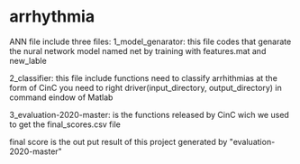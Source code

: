 # arrhythmia
ANN file include three files:
1_model_genarator: this file codes that genarate the nural network model named net by training with features.mat and new_lable

2_classifier: this file include functions need to classify arrhithmias at the form of CinC you need to right driver(input_directory, output_directory) in command eindow of Matlab

3_evaluation-2020-master: is the functions released by CinC wich we used to get the final_scores.csv file

final score is the out put result of this project generated by "evaluation-2020-master"
